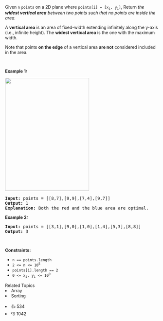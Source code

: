 <p>Given <code>n</code> <code>points</code> on a 2D plane where <code>points[i] = [x<sub>i</sub>, y<sub>i</sub>]</code>, Return<em>&nbsp;the <strong>widest vertical area</strong> between two points such that no points are inside the area.</em></p>

<p>A <strong>vertical area</strong> is an area of fixed-width extending infinitely along the y-axis (i.e., infinite height). The <strong>widest vertical area</strong> is the one with the maximum width.</p>

<p>Note that points <strong>on the edge</strong> of a vertical area <strong>are not</strong> considered included in the area.</p>

<p>&nbsp;</p> 
<p><strong class="example">Example 1:</strong></p> 
<img alt="" src="https://assets.leetcode.com/uploads/2020/09/19/points3.png" style="width: 276px; height: 371px;" />​ 
<pre>
<strong>Input:</strong> points = [[8,7],[9,9],[7,4],[9,7]]
<strong>Output:</strong> 1
<strong>Explanation:</strong> Both the red and the blue area are optimal.
</pre>

<p><strong class="example">Example 2:</strong></p>

<pre>
<strong>Input:</strong> points = [[3,1],[9,0],[1,0],[1,4],[5,3],[8,8]]
<strong>Output:</strong> 3
</pre>

<p>&nbsp;</p> 
<p><strong>Constraints:</strong></p>

<ul> 
 <li><code>n == points.length</code></li> 
 <li><code>2 &lt;= n &lt;= 10<sup>5</sup></code></li> 
 <li><code>points[i].length == 2</code></li> 
 <li><code>0 &lt;= x<sub>i</sub>, y<sub>i</sub>&nbsp;&lt;= 10<sup>9</sup></code></li> 
</ul>

<div><div>Related Topics</div><div><li>Array</li><li>Sorting</li></div></div><br><div><li>👍 534</li><li>👎 1042</li></div>
